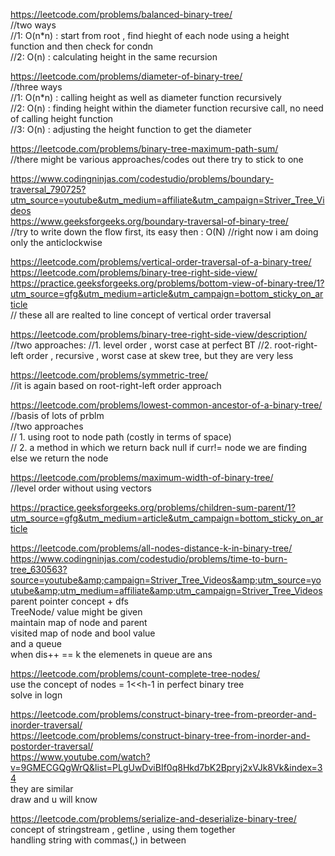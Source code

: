  https://leetcode.com/problems/balanced-binary-tree/<br>
 //two ways<br>
 //1: O(n*n) : start from root , find hieght of each node using a height function and then check for condn<br>
 //2: O(n)   : calculating height in the same recursion 
 
 https://leetcode.com/problems/diameter-of-binary-tree/<br>
 //three ways<br>
 //1: O(n*n) : calling height as well as diameter function recursively<br>
 //2: O(n)   : finding height within the diameter function recursive call, no need of calling height function<br>
 //3: O(n)   : adjusting the height function to get the diameter<br>
 
 
 https://leetcode.com/problems/binary-tree-maximum-path-sum/<br>
 //there might be various approaches/codes out there try to stick to one<br>
 
 
https://www.codingninjas.com/codestudio/problems/boundary-traversal_790725?utm_source=youtube&utm_medium=affiliate&utm_campaign=Striver_Tree_Videos <br>
https://www.geeksforgeeks.org/boundary-traversal-of-binary-tree/ <br>
//try to write down the flow first, its easy then : O(N)
//right now i am doing only the anticlockwise

 

https://leetcode.com/problems/vertical-order-traversal-of-a-binary-tree/ <br>
https://leetcode.com/problems/binary-tree-right-side-view/<br>
https://practice.geeksforgeeks.org/problems/bottom-view-of-binary-tree/1?utm_source=gfg&utm_medium=article&utm_campaign=bottom_sticky_on_article<br>
// these all are realted to line concept of vertical order traversal



https://leetcode.com/problems/binary-tree-right-side-view/description/<br>
//two approaches:
//1. level order , worst case at perfect BT
//2. root-right-left order , recursive , worst case at skew tree, but they are very less


https://leetcode.com/problems/symmetric-tree/<br>
 //it is again based on root-right-left order approach
 
 
  
 
 https://leetcode.com/problems/lowest-common-ancestor-of-a-binary-tree/<br>
 //basis of lots of prblm<br>
 //two approaches<br>
 // 1. using root to node path (costly in terms of space)<br>
 // 2. a method in which we return back null if curr!= node we are finding else we return the node<br>
 
 https://leetcode.com/problems/maximum-width-of-binary-tree/<br>
 //level order without using vectors  <br>
 
 
 https://practice.geeksforgeeks.org/problems/children-sum-parent/1?utm_source=gfg&utm_medium=article&utm_campaign=bottom_sticky_on_article<br>
 
 
 https://leetcode.com/problems/all-nodes-distance-k-in-binary-tree/<br>
https://www.codingninjas.com/codestudio/problems/time-to-burn-tree_630563?source=youtube&amp;campaign=Striver_Tree_Videos&amp;utm_source=youtube&amp;utm_medium=affiliate&amp;utm_campaign=Striver_Tree_Videos<br>
 parent pointer concept + dfs <br>
 TreeNode/ value might be given<br>
 maintain map of node and parent<br>
 visited map of node and bool value<br>
 and a queue<br>
 when dis++ == k the elemenets in queue are ans<br>
 
 
 https://leetcode.com/problems/count-complete-tree-nodes/<br>
 use the concept of nodes = 1<<h-1 in perfect binary tree<br>
 solve in logn<br>
  
 
 https://leetcode.com/problems/construct-binary-tree-from-preorder-and-inorder-traversal/<br>
 https://leetcode.com/problems/construct-binary-tree-from-inorder-and-postorder-traversal/<br>
 https://www.youtube.com/watch?v=9GMECGQgWrQ&list=PLgUwDviBIf0q8Hkd7bK2Bpryj2xVJk8Vk&index=34<br>
 they are similar <br>
 draw and u will know<br>
 
 https://leetcode.com/problems/serialize-and-deserialize-binary-tree/<br>
 concept of stringstream , getline , using them together<br>
 handling string with commas(,) in between<br>
 
 

